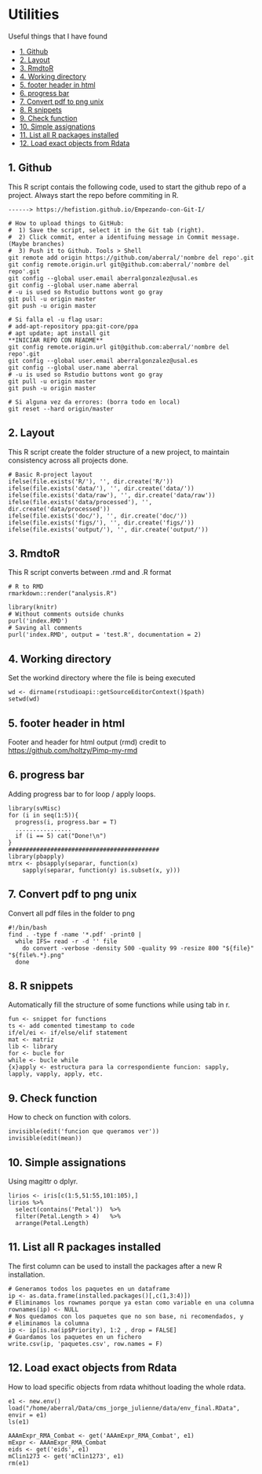 # Utilities
Useful things that I have found
<!-- TOC depthFrom:2 -->

- [1. Github](#1-github)
- [2. Layout](#2-layout)
- [3. RmdtoR](#3-rmdtor)
- [4. Working directory](#4-working-directory)
- [5. footer header in html](#5-footer-header-in-html)
- [6. progress bar](#6-progress-bar)
- [7. Convert pdf to png unix](#7-convert-pdf-to-png-unix)
- [8. R snippets](#8-r-snippets)
- [9. Check function](#9-check-function)
- [10. Simple assignations](#10-simple-assignations)
- [11. List all R packages installed](#11-list-all-r-packages-installed)
- [12. Load exact objects from Rdata](#12-load-exact-objects-from-rdata)

<!-- /TOC -->



## 1. Github
This R script contais the following code, used to start the github repo of a project. 
 Always start the repo before commiting in R.
  ```{bash}
  ------> https://hefistion.github.io/Empezando-con-Git-I/
  
  # How to upload things to GitHub:
  #  1) Save the script, select it in the Git tab (right).
  #  2) Click commit, enter a identifuing message in Commit message. (Maybe branches)
  #  3) Push it to Github. Tools > Shell
  git remote add origin https://github.com/aberral/'nombre del repo'.git
  git config remote.origin.url git@github.com:aberral/'nombre del repo'.git
  git config --global user.email aberralgonzalez@usal.es
  git config --global user.name aberral
  # -u is used so Rstudio buttons wont go gray
  git pull -u origin master
  git push -u origin master

  # Si falla el -u flag usar:
  # add-apt-repository ppa:git-core/ppa 
  # apt update; apt install git
  **INICIAR REPO CON README** 
  git config remote.origin.url git@github.com:aberral/'nombre del repo'.git
  git config --global user.email aberralgonzalez@usal.es
  git config --global user.name aberral
  # -u is used so Rstudio buttons wont go gray
  git pull -u origin master
  git push -u origin master
  
  # Si alguna vez da errores: (borra todo en local)
  git reset --hard origin/master
  ```
  
 ## 2. Layout
 This R script create the folder structure of a new project, to maintain consistency across 
 all projects done.
 ```{r}
 # Basic R-project layout
 ifelse(file.exists('R/'), '', dir.create('R/'))
 ifelse(file.exists('data/'), '', dir.create('data/'))
 ifelse(file.exists('data/raw'), '', dir.create('data/raw'))
 ifelse(file.exists('data/processed'), '', dir.create('data/processed'))
 ifelse(file.exists('doc/'), '', dir.create('doc/'))
 ifelse(file.exists('figs/'), '', dir.create('figs/'))
 ifelse(file.exists('output/'), '', dir.create('output/'))
 ```

 ## 3. RmdtoR
 This R script converts between .rmd and .R format
 ```{R}
 # R to RMD
 rmarkdown::render("analysis.R")

 library(knitr)
 # Without comments outside chunks
 purl('index.RMD')
 # Saving all comments
 purl('index.RMD', output = 'test.R', documentation = 2)
  ```

## 4. Working directory
Set the workind directory where the file is being executed
```{R}
wd <- dirname(rstudioapi::getSourceEditorContext()$path)
setwd(wd)
```
## 5. footer header in html
Footer and header for html output (rmd) credit to https://github.com/holtzy/Pimp-my-rmd

## 6. progress bar
Adding progress bar  to for loop / apply loops.
```{R}
library(svMisc)
for (i in seq(1:5)){
  progress(i, progress.bar = T)
  ................
  if (i == 5) cat("Done!\n")
}
###########################################
library(pbapply)      
mtrx <- pbsapply(separar, function(x) 
    sapply(separar, function(y) is.subset(x, y)))
```

## 7. Convert pdf to png unix
Convert all pdf files in the folder to png
```{bash}
#!/bin/bash
find . -type f -name '*.pdf' -print0 |
  while IFS= read -r -d '' file
    do convert -verbose -density 500 -quality 99 -resize 800 "${file}" "${file%.*}.png"
  done
```
## 8. R snippets
Automatically fill the structure of some functions while using tab in r.
  ```{R}
  fun <- snippet for functions
  ts <- add comented timestamp to code
  if/el/ei <- if/else/elif statement
  mat <- matriz
  lib <- library
  for <- bucle for
  while <- bucle while
  {x}apply <- estructura para la correspondiente funcion: sapply, lapply, vapply, apply, etc.
  ```
## 9. Check function
How to check on function with colors.
```{R}
invisible(edit('funcion que queramos ver'))
invisible(edit(mean))
```

## 10. Simple assignations
Using magittr o dplyr.
```{R}
lirios <- iris[c(1:5,51:55,101:105),]
lirios %>%
  select(contains('Petal'))  %>%
  filter(Petal.Length > 4)   %>%
  arrange(Petal.Length) 
```

## 11. List all R packages installed
The first column can be used to install the packages after a new R installation.
```{R}
# Generamos todos los paquetes en un dataframe
ip <- as.data.frame(installed.packages()[,c(1,3:4)])
# Eliminamos los rownames porque ya estan como variable en una columna
rownames(ip) <- NULL
# Nos quedamos con los paquetes que no son base, ni recomendados, y
# eliminamos la columna
ip <- ip[is.na(ip$Priority), 1:2 , drop = FALSE]
# Guardamos los paquetes en un fichero
write.csv(ip, 'paquetes.csv', row.names = F)
```
## 12. Load exact objects from Rdata
How to load specific objects from rdata whithout loading the whole rdata.
```{R}
e1 <- new.env()
load("/home/aberral/Data/cms_jorge_julienne/data/env_final.RData", envir = e1)
ls(e1)

AAAmExpr_RMA_Combat <- get('AAAmExpr_RMA_Combat', e1)
mExpr <- AAAmExpr_RMA_Combat
eids <- get('eids', e1)
mClin1273 <- get('mClin1273', e1)
rm(e1)
```
